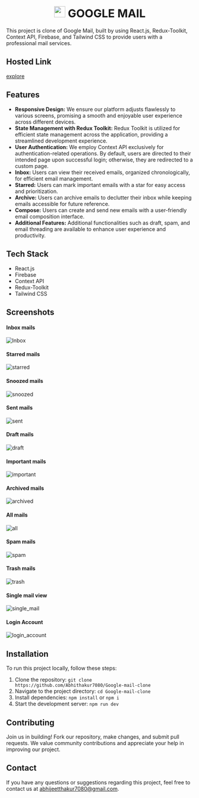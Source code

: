 <h1 align="center" style="font-size: 30px;"><img src="./src/assets/gmail.ico" width=30/> GOOGLE MAIL</h1>


This project is clone of Google Mail, built by using React.js, Redux-Toolkit, Context API, Firebase, and Tailwind CSS to provide users with a professional mail services.

## Hosted Link
[explore](https://shopie-x.netlify.app)

## Features
- **Responsive Design:** We ensure our platform adjusts flawlessly to various screens, promising a smooth and enjoyable user experience across different devices.
- **State Management with Redux Toolkit:** Redux Toolkit is utilized for efficient state management across the application, providing a streamlined development experience.
- **User Authentication:** We employ Context API exclusively for authentication-related operations. By default, users are directed to their intended page upon successful login; otherwise, they are redirected to a custom page.
- **Inbox:** Users can view their received emails, organized chronologically, for efficient email management.
- **Starred:** Users can mark important emails with a star for easy access and prioritization.
- **Archive:** Users can archive emails to declutter their inbox while keeping emails accessible for future reference.
- **Compose:** Users can create and send new emails with a user-friendly email composition interface.
- **Additional Features:** Additional functionalities such as draft, spam, and email threading are available to enhance user experience and productivity.

## Tech Stack
- React.js
- Firebase
- Context API
- Redux-Toolkit 
- Tailwind CSS

## Screenshots
#### Inbox mails
![Inbox](https://github.com/Abhithakur7080/Google-mail-clone/assets/119639453/c32a0cc4-ffae-45af-a097-debcc537d3d3)
#### Starred mails
![starred](https://github.com/Abhithakur7080/Google-mail-clone/assets/119639453/5eb4bb96-8497-4abe-b48e-9139f4e3fd19)
#### Snoozed mails
![snoozed](https://github.com/Abhithakur7080/Google-mail-clone/assets/119639453/8d865a63-f34b-402d-82db-fde9ae402f4b)
#### Sent mails
![sent](https://github.com/Abhithakur7080/Google-mail-clone/assets/119639453/a62e2c10-5a5f-4714-8c6c-1f9809a446de)
#### Draft mails
![draft](https://github.com/Abhithakur7080/Google-mail-clone/assets/119639453/cd870a8d-700a-4de7-bbbf-110641e12570)
#### Important mails
![important](https://github.com/Abhithakur7080/Google-mail-clone/assets/119639453/b2394bbc-9c0b-46bf-a913-379300786162)
#### Archived mails
![archived](https://github.com/Abhithakur7080/Google-mail-clone/assets/119639453/9d892e6f-924f-469b-a21d-3ec2cc556f04)
#### All mails
![all](https://github.com/Abhithakur7080/Google-mail-clone/assets/119639453/17be26a5-6a1f-42b4-b892-06ba6e430412)
#### Spam mails
![spam](https://github.com/Abhithakur7080/Google-mail-clone/assets/119639453/94a9887a-8ddc-47d6-83f6-45bae578f570)
#### Trash mails
![trash](https://github.com/Abhithakur7080/Google-mail-clone/assets/119639453/408bc501-3008-450a-a08f-4bb51ba0e2ae)

#### Single mail view
![single_mail](https://github.com/Abhithakur7080/Google-mail-clone/assets/119639453/21368e1a-e8b8-433c-a795-0256d54765f1)

#### Login Account
![login_account](https://github.com/Abhithakur7080/Google-mail-clone/assets/119639453/6186e959-19f9-4a49-90e1-304d0eae05ab)


## Installation
To run this project locally, follow these steps:
1. Clone the repository: `git clone https://github.com/Abhithakur7080/Google-mail-clone`
2. Navigate to the project directory: `cd Google-mail-clone`
3. Install dependencies: `npm install` or `npm i`
4. Start the development server: `npm run dev`

## Contributing
Join us in building! Fork our repository, make changes, and submit pull requests. We value community contributions and appreciate your help in improving our project.

## Contact
If you have any questions or suggestions regarding this project, feel free to contact us at [abhijeetthakur7080@gmail.com](mailto:abhijeetthakur7080@gmail.com).
